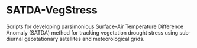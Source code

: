 # SATDA-VegStress
Scripts for developing parsimonious Surface-Air Temperature Difference Anomaly (SATDA) method for tracking vegetation drought stress using sub-diurnal geostationary satellites and meteorological grids.
